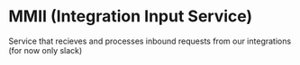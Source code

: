 # MMII (Integration Input Service)
Service that recieves and processes inbound requests from our integrations (for now only slack)
